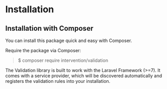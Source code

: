 # Installation
## Installation with Composer

You can install this package quick and easy with Composer.

Require the package via Composer:

> $ composer require intervention/validation

The Validation library is built to work with the Laravel Framework (>=7). It comes with a service provider, which will be discovered automatically and registers the validation rules into your installation.
